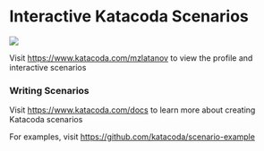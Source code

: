 # Interactive Katacoda Scenarios

[![](http://shields.katacoda.com/katacoda/mzlatanov/count.svg)](https://www.katacoda.com/mzlatanov "Get your profile on Katacoda.com")

Visit https://www.katacoda.com/mzlatanov to view the profile and interactive scenarios

### Writing Scenarios
Visit https://www.katacoda.com/docs to learn more about creating Katacoda scenarios

For examples, visit https://github.com/katacoda/scenario-example
